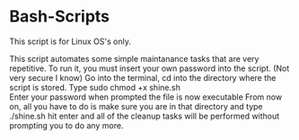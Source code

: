 # Bash-Scripts

This script is for Linux OS's only.

This script automates some simple maintanance tasks that are very repetitive. 
To run it, you must insert your own password into the script. (Not very secure I know)
Go into the terminal, cd into the directory where the script is stored.
Type sudo chmod +x shine.sh   
Enter your password when prompted
the file is now executable
From now on, all you have to do is make sure you are in that directory and type ./shine.sh
hit enter and all of the cleanup tasks will be performed without prompting you to do any more.

